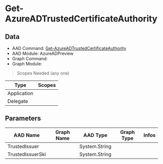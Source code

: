 # Get-AzureADTrustedCertificateAuthority

> 

## Data

+ AAD Command: [Get-AzureADTrustedCertificateAuthority](https://docs.microsoft.com/en-us/powershell/module/AzureADPreview/Get-AzureADTrustedCertificateAuthority)
+ AAD Module: AzureADPreview
+ Graph Command: [](https://docs.microsoft.com/en-us/powershell/module//)
+ Graph Module: 

> Scopes Needed (any one)

|Type|Scopes|
|---|---|
|Application||
|Delegate||

## Parameters

|AAD Name|Graph Name|AAD Type|Graph Type|Infos|
|---|---|---|---|---|
|TrustedIssuer||System.String|||
|TrustedIssuerSki||System.String|||

